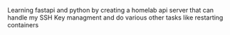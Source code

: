 Learning fastapi and python by creating a homelab api server that can handle my SSH Key managment and do various other tasks like restarting containers
